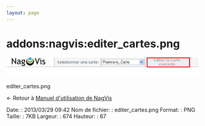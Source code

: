 ```yaml
---
layout: page
---
```


addons:nagvis:editer\_cartes.png
================================

[![editer\_cartes.png](../../../assets/media/addons/nagvis/editer_cartes.png@cache=&w=674&h=67 "editer_cartes.png")](../../../assets/media/addons/nagvis/editer_cartes.png@cache= "Afficher le fichier original")

editer\_cartes.png

← Retour à [Manuel d'utilisation de
NagVis](../../../nagios/addons/nagvis/nagvis-manuel-utilisation.html "nagios:addons:nagvis:nagvis-manuel-utilisation")

Date:
:   2013/03/29 09:42
Nom de fichier:
:   editer\_cartes.png
Format:
:   PNG
Taille:
:   7KB
Largeur:
:   674
Hauteur:
:   67

